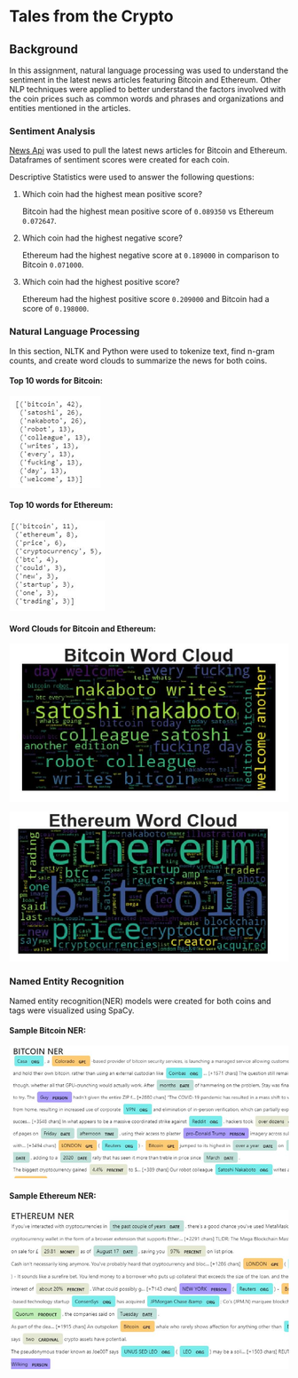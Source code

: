 # Tales from the Crypto

## Background

In this assignment, natural language processing was used to understand the sentiment in the latest news articles featuring Bitcoin and Ethereum. Other NLP techniques were applied to better understand the factors involved with the coin prices such as common words and phrases and organizations and entities mentioned in the articles.

### Sentiment Analysis

[News Api](https://newsapi.org/) was used to pull the latest news articles for Bitcoin and Ethereum. Dataframes of sentiment scores were created for each coin.

Descriptive Statistics were used to answer the following questions:

1. Which coin had the highest mean positive score?

    Bitcoin had the highest mean positive score of `0.089350` vs Ethereum `0.072647`.

2. Which coin had the highest negative score?
   
   Ethereum had the highest negative score at `0.189000` in comparison to Bitcoin `0.071000`.

3. Which coin had the highest positive score?

    Ethereum had the highest positive score `0.209000` and Bitcoin had a score of `0.198000`.

### Natural Language Processing 

In this section, NLTK and Python were used to tokenize text, find n-gram counts, and create word clouds to summarize the news for both coins. 

#### Top 10 words for Bitcoin:

![Top 10 Bitcoin](Images/topten_bitcoin.jpg)

#### Top 10 words for Ethereum:

![Top 10 Ethereum](Images/topten_ethereum.jpg)

#### Word Clouds for Bitcoin and Ethereum:

![Bitcoin Word Cloud](Images/bitcoin_wc.jpg)

![Ethereum Word Cloud](Images/ethereum_wc.jpg)

### Named Entity Recognition

Named entity recognition(NER) models were created for both coins and tags were visualized using SpaCy.

#### Sample Bitcoin NER:

![Bitcoin NER](Images/bitcoin_ner.jpg)

#### Sample Ethereum NER:

![Ethereum NER](Images/ethereum_ner.jpg)